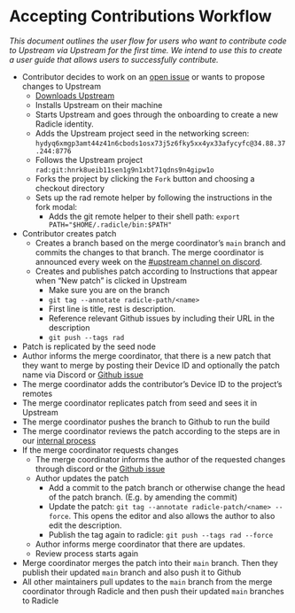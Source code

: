 # Accepting Contributions Workflow

_This document outlines the user flow for users who want to contribute code to
Upstream via Upstream for the first time. We intend to use this to create a
user guide that allows users to successfully contribute._

- Contributor decides to work on an [open issue](https://github.com/radicle-dev/radicle-upstream/issues)
  or wants to propose changes to Upstream
    - [Downloads Upstream](https://radicle.xyz/tryit)
    - Installs Upstream on their machine
    - Starts Upstream and goes through the onboarding to create a new Radicle
      identity.
    - Adds the Upstream project seed in the networking screen:
      `hydyq6xmgp3amt44z41n6cbods1osx73j5z6fky5xx4yx33afycyfc@34.88.37.244:8776`
    - Follows the Upstream project
      `rad:git:hnrk8ueib11sen1g9n1xbt71qdns9n4gipw1o`
    - Forks the project by clicking the `Fork` button and choosing a checkout
      directory
    - Sets up the rad remote helper by following the instructions in the fork
      modal:
        - Adds the git remote helper to their shell path:
        `export PATH="$HOME/.radicle/bin:$PATH"`
- Contributor creates patch
    - Creates a branch based on the merge coordinator’s `main` branch and
      commits the changes to that branch. The merge coordinator is announced
      every week on the [#upstream channel on discord](https://discord.gg/ju4Hjt9QnP).
    - Creates and publishes patch according to Instructions that appear when
      “New patch” is clicked in Upstream
        - Make sure you are on the branch
        - `git tag --annotate radicle-path/<name>`
        - First line is title, rest is description.
        - Reference relevant Github issues by including their URL in the
          description
        - `git push --tags rad`
- Patch is replicated by the seed node
- Author informs the merge coordinator, that there is a new patch that they
  want to merge by posting their Device ID and optionally the patch name via
  Discord or [Github issue](https://github.com/radicle-dev/radicle-upstream/issues/1958)
- The merge coordinator adds the contributor’s Device ID to the project’s
  remotes
- The merge coordinator replicates patch from seed and sees it in Upstream
- The merge coordinator pushes the branch to Github to run the build
- The merge coordinator reviews the patch according to the steps are in our
  [internal process](https://www.notion.so/Upstream-Collaboration-Workflow-9f04a70ec5c44356ad1b905b193e5f8e)
- If the merge coordinator requests changes
    - The merge coordinator informs the author of the requested changes through
      discord or the [Github issue](https://github.com/radicle-dev/radicle-upstream/issues/1958)
    - Author updates the patch
        - Add a commit to the patch branch or otherwise change the head of the
          patch branch. (E.g. by amending the commit)
        - Update the patch: `git tag --annotate radicle-patch/<name> --force`.
          This opens the editor and also allows the author to also edit the
          description.
        - Publish the tag again to radicle: `git push --tags rad --force`
    - Author informs merge coordinator that there are updates.
    - Review process starts again
- Merge coordinator merges the patch into their `main` branch. Then they
  publish their updated `main` branch and also push it to Github
- All other maintainers pull updates to the `main` branch from the merge
  coordinator through Radicle and then push their updated `main` branches to
  Radicle
